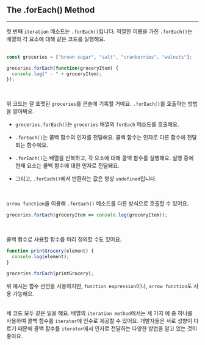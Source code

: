 ## The .forEach() Method
---
첫 번째 `iteration` 메소드는 `.forEach()`입니다. 적절한 이름을 가진 `.forEach()`는 배열의 각 요소에 대해 같은 코드를 실행해요.
<br>
<br>

```javascript
const groceries = ["brown sugar", "salt", "cranberries", "walnuts"];

groceries.forEach(function(groceryItem) {
  console.log(" - " + groceryItem);
});
```
<br>

위 코드는 잘 포맷된 `groceries`를 콘솔에 기록할 거예요. `.forEach()`를 호출하는 방법을 알아봐요.

- `groceries.forEach()`는 `groceries` 배열의 `forEach` 메소드를 호출해요.

- `.forEach()`는 콜백 함수의 인자를 전달해요. 콜백 함수는 인자로 다른 함수에 전달되는 함수예요.

- `.forEach()`는 배열을 반복하고, 각 요소에 대해 콜백 함수를 실행해요. 실행 중에 현재 요소는 콜백 함수에 대한 인자로 전달돼요.

- 그리고, `.forEach()`에서 반환하는 값은 항상 `undefined`입니다.

<br>

`arrow function`을 이용해 `.forEach()` 메소드를 다른 방식으로 호출할 수 있어요.

```javascript
groceries.forEach(groceryItem => console.log(groceryItem));
```
<br>

콜백 함수로 사용할 함수를 미리 정의할 수도 있어요.

```javascript
function printGrocery(element) {
  console.log(element);
}

groceries.forEach(printGrocery);
```

위 예시는 함수 선언을 사용하지만, `function expression`이나, `arrow function`도 사용 가능해요.
<br>
<br>

세 코드 모두 같은 일을 해요. 배열의 `iteration method`에서는 세 가지 예 중 하나를 사용하여 콜백 함수를 `iterator`에 인수로 제공할 수 있어요. 개발자들은 서로 성향이 다르기 때문에 콜백 함수를 `iterator`에서 인자로 전달하는 다양한 방법을 알고 있는 것이 좋아요.